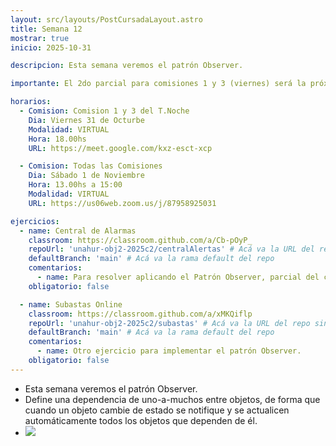```yaml
---
layout: src/layouts/PostCursadaLayout.astro
title: Semana 12
mostrar: true
inicio: 2025-10-31

descripcion: Esta semana veremos el patrón Observer.

importante: El 2do parcial para comisiones 1 y 3 (viernes) será la próxima semana el día 7/11 en modalidad VIRTUAL.

horarios:
  - Comision: Comision 1 y 3 del T.Noche
    Dia: Viernes 31 de Octurbe
    Modalidad: VIRTUAL
    Hora: 18.00hs
    URL: https://meet.google.com/kxz-esct-xcp

  - Comision: Todas las Comisiones
    Dia: Sábado 1 de Noviembre
    Hora: 13.00hs a 15:00
    Modalidad: VIRTUAL
    URL: https://us06web.zoom.us/j/87958925031

ejercicios:
  - name: Central de Alarmas
    classroom: https://classroom.github.com/a/Cb-pOyP_
    repoUrl: 'unahur-obj2-2025c2/centralAlertas' # Acá va la URL del repo sin el "https://github.com/"
    defaultBranch: 'main' # Acá va la rama default del repo
    comentarios:
      - name: Para resolver aplicando el Patrón Observer, parcial del cuatrimestre anterior.
    obligatorio: false

  - name: Subastas Online
    classroom: https://classroom.github.com/a/xMKQiflp
    repoUrl: 'unahur-obj2-2025c2/subastas' # Acá va la URL del repo sin el "https://github.com/"
    defaultBranch: 'main' # Acá va la rama default del repo
    comentarios:
      - name: Otro ejercicio para implementar el patrón Observer.
    obligatorio: false
---
```


- Esta semana veremos el patrón Observer.
- Define una dependencia de uno-a-muchos entre objetos, de forma que cuando un
  objeto cambie de estado se notifique y se actualicen automáticamente todos los
  objetos que dependen de él.
- <div ><img src="/img/observer.png"></img></div>
